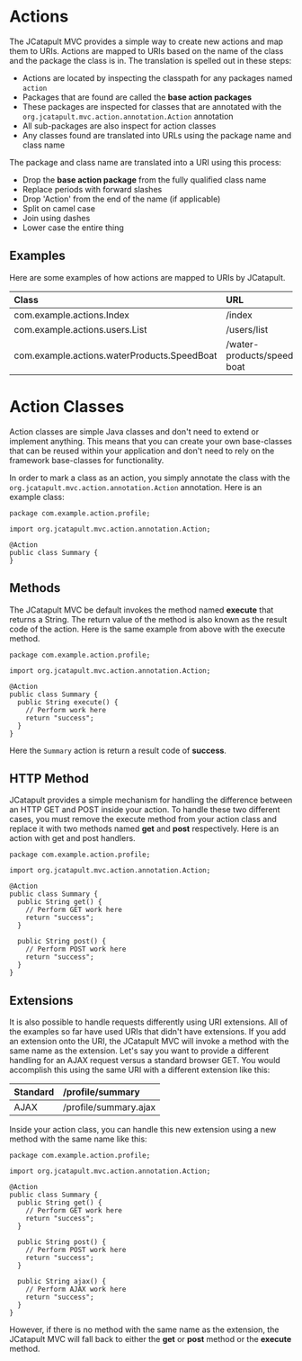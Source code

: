 # Actions #

The JCatapult MVC provides a simple way to create new actions and map them to URIs. Actions are mapped to URIs based on the name of the class and the package the class is in. The translation is spelled out in these steps:

  * Actions are located by inspecting the classpath for any packages named `action`
  * Packages that are found are called the **base action packages**
  * These packages are inspected for classes that are annotated with the `org.jcatapult.mvc.action.annotation.Action` annotation
  * All sub-packages are also inspect for action classes
  * Any classes found are translated into URLs using the package name and class name

The package and class name are translated into a URI using this process:

  * Drop the **base action package** from the fully qualified class name
  * Replace periods with forward slashes
  * Drop 'Action' from the end of the name (if applicable)
  * Split on camel case
  * Join using dashes
  * Lower case the entire thing

## Examples ##

Here are some examples of how actions are mapped to URIs by JCatapult.

| **Class** | **URL** |
|:----------|:--------|
| com.example.actions.Index | /index  |
| com.example.actions.users.List | /users/list |
| com.example.actions.waterProducts.SpeedBoat | /water-products/speed-boat |

# Action Classes #

Action classes are simple Java classes and don't need to extend or implement anything. This means that you can create your own base-classes that can be reused within your application and don't need to rely on the framework base-classes for functionality.

In order to mark a class as an action, you simply annotate the class with the `org.jcatapult.mvc.action.annotation.Action` annotation. Here is an example class:

```
package com.example.action.profile;

import org.jcatapult.mvc.action.annotation.Action;

@Action
public class Summary {
}
```

## Methods ##

The JCatapult MVC be default invokes the method named **execute** that returns a String. The return value of the method is also known as the result code of the action. Here is the same example from above with the execute method.

```
package com.example.action.profile;

import org.jcatapult.mvc.action.annotation.Action;

@Action
public class Summary {
  public String execute() {
    // Perform work here
    return "success";
  }
}
```

Here the `Summary` action is return a result code of **success**.

## HTTP Method ##

JCatapult provides a simple mechanism for handling the difference between an HTTP GET and POST inside your action. To handle these two different cases, you must remove the execute method from your action class and replace it with two methods named **get** and **post** respectively. Here is an action with get and post handlers.

```
package com.example.action.profile;

import org.jcatapult.mvc.action.annotation.Action;

@Action
public class Summary {
  public String get() {
    // Perform GET work here
    return "success";
  }

  public String post() {
    // Perform POST work here
    return "success";
  }
}
```

## Extensions ##

It is also possible to handle requests differently using URI extensions. All of the examples so far have used URIs that didn't have extensions. If you add an extension onto the URI, the JCatapult MVC will invoke a method with the same name as the extension. Let's say you want to provide a different handling for an AJAX request versus a standard browser GET. You would accomplish this using the same URI with a different extension like this:

| Standard | /profile/summary |
|:---------|:-----------------|
| AJAX     | /profile/summary.ajax |

Inside your action class, you can handle this new extension using a new method with the same name like this:

```
package com.example.action.profile;

import org.jcatapult.mvc.action.annotation.Action;

@Action
public class Summary {
  public String get() {
    // Perform GET work here
    return "success";
  }

  public String post() {
    // Perform POST work here
    return "success";
  }

  public String ajax() {
    // Perform AJAX work here
    return "success";
  }
}
```

However, if there is no method with the same name as the extension, the JCatapult MVC will fall back to either the **get** or **post** method or the **execute** method.